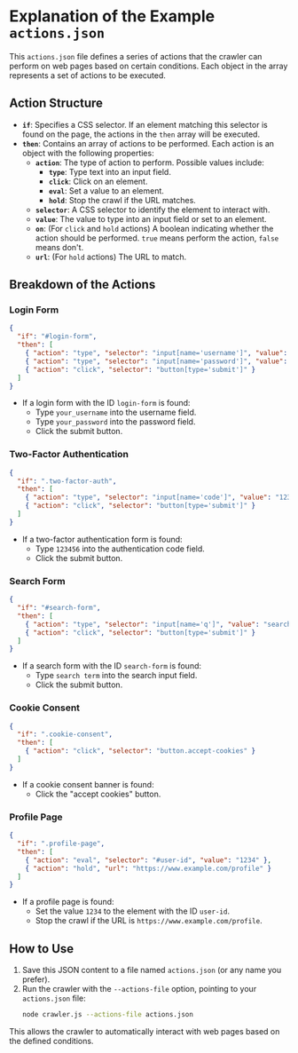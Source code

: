 # Explanation of the Example `actions.json`

This `actions.json` file defines a series of actions that the crawler can perform on web pages based on certain conditions. Each object in the array represents a set of actions to be executed.

## Action Structure

- **`if`**: Specifies a CSS selector. If an element matching this selector is found on the page, the actions in the `then` array will be executed.
- **`then`**: Contains an array of actions to be performed. Each action is an object with the following properties:
  - **`action`**: The type of action to perform. Possible values include:
    - **`type`**: Type text into an input field.
    - **`click`**: Click on an element.
    - **`eval`**: Set a value to an element.
    - **`hold`**: Stop the crawl if the URL matches.
  - **`selector`**: A CSS selector to identify the element to interact with.
  - **`value`**: The value to type into an input field or set to an element.
  - **`on`**: (For `click` and `hold` actions) A boolean indicating whether the action should be performed. `true` means perform the action, `false` means don't.
  - **`url`**: (For `hold` actions) The URL to match.

## Breakdown of the Actions

### Login Form
```json
{
  "if": "#login-form",
  "then": [
    { "action": "type", "selector": "input[name='username']", "value": "your_username" },
    { "action": "type", "selector": "input[name='password']", "value": "your_password" },
    { "action": "click", "selector": "button[type='submit']" }
  ]
}
```
- If a login form with the ID `login-form` is found:
  - Type `your_username` into the username field.
  - Type `your_password` into the password field.
  - Click the submit button.

### Two-Factor Authentication
```json
{
  "if": ".two-factor-auth",
  "then": [
    { "action": "type", "selector": "input[name='code']", "value": "123456" },
    { "action": "click", "selector": "button[type='submit']" }
  ]
}
```
- If a two-factor authentication form is found:
  - Type `123456` into the authentication code field.
  - Click the submit button.

### Search Form
```json
{
  "if": "#search-form",
  "then": [
    { "action": "type", "selector": "input[name='q']", "value": "search term" },
    { "action": "click", "selector": "button[type='submit']" }
  ]
}
```
- If a search form with the ID `search-form` is found:
  - Type `search term` into the search input field.
  - Click the submit button.

### Cookie Consent
```json
{
  "if": ".cookie-consent",
  "then": [
    { "action": "click", "selector": "button.accept-cookies" }
  ]
}
```
- If a cookie consent banner is found:
  - Click the "accept cookies" button.

### Profile Page
```json
{
  "if": ".profile-page",
  "then": [
    { "action": "eval", "selector": "#user-id", "value": "1234" },
    { "action": "hold", "url": "https://www.example.com/profile" }
  ]
}
```
- If a profile page is found:
  - Set the value `1234` to the element with the ID `user-id`.
  - Stop the crawl if the URL is `https://www.example.com/profile`.

## How to Use

1. Save this JSON content to a file named `actions.json` (or any name you prefer).
2. Run the crawler with the `--actions-file` option, pointing to your `actions.json` file:
   ```sh
   node crawler.js --actions-file actions.json
   ```

This allows the crawler to automatically interact with web pages based on the defined conditions.